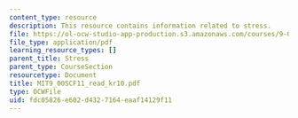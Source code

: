 ```yaml
---
content_type: resource
description: This resource contains information related to stress.
file: https://ol-ocw-studio-app-production.s3.amazonaws.com/courses/9-00sc-introduction-to-psychology-fall-2011/fdc05826e602d4327164eaaf14129f11_MIT9_00SCF11_read_kr10.pdf
file_type: application/pdf
learning_resource_types: []
parent_title: Stress
parent_type: CourseSection
resourcetype: Document
title: MIT9_00SCF11_read_kr10.pdf
type: OCWFile
uid: fdc05826-e602-d432-7164-eaaf14129f11
---
```

